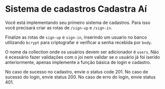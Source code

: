 # Sistema de cadastros Cadastra Aí

Você está implementando seu primeiro sistema de cadastros. Para isso você precisará criar as rotas de `/sign-up` e `/sign-in`.

Finalize as rotas de `sign-up` e `sign-in`, inserindo um usuario no banco utilizando `bcrypt` para criptografar e verificar a senha recebida por `body`.

O nome da collection onde os usuários devem ser adicionador é `users`. Não é ecessário fazer validações com o joi nem validar se o usuário já foi iserido anteriormente, apenas implemente a função básica de login e cadastro.

No caso de sucesso no cadastro, envie o status code 201.
No caso de sucesso do login, envie status 200.
No caso de erro do login, envie status 401.
